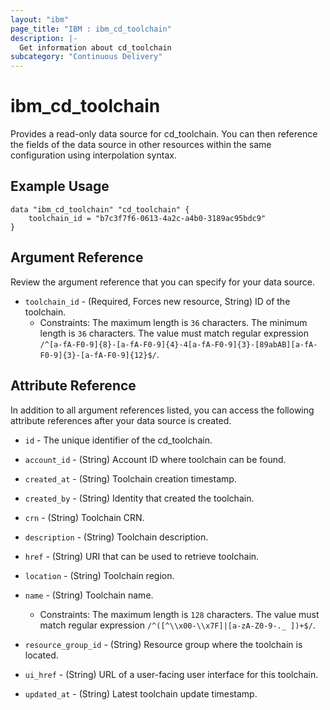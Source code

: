 ```yaml
---
layout: "ibm"
page_title: "IBM : ibm_cd_toolchain"
description: |-
  Get information about cd_toolchain
subcategory: "Continuous Delivery"
---
```


# ibm_cd_toolchain

Provides a read-only data source for cd_toolchain. You can then reference the fields of the data source in other resources within the same configuration using interpolation syntax.

## Example Usage

```hcl
data "ibm_cd_toolchain" "cd_toolchain" {
	toolchain_id = "b7c3f7f6-0613-4a2c-a4b0-3189ac95bdc9"
}
```

## Argument Reference

Review the argument reference that you can specify for your data source.

* `toolchain_id` - (Required, Forces new resource, String) ID of the toolchain.
  * Constraints: The maximum length is `36` characters. The minimum length is `36` characters. The value must match regular expression `/^[a-fA-F0-9]{8}-[a-fA-F0-9]{4}-4[a-fA-F0-9]{3}-[89abAB][a-fA-F0-9]{3}-[a-fA-F0-9]{12}$/`.

## Attribute Reference

In addition to all argument references listed, you can access the following attribute references after your data source is created.

* `id` - The unique identifier of the cd_toolchain.
* `account_id` - (String) Account ID where toolchain can be found.

* `created_at` - (String) Toolchain creation timestamp.

* `created_by` - (String) Identity that created the toolchain.

* `crn` - (String) Toolchain CRN.

* `description` - (String) Toolchain description.

* `href` - (String) URI that can be used to retrieve toolchain.

* `location` - (String) Toolchain region.

* `name` - (String) Toolchain name.
  * Constraints: The maximum length is `128` characters. The value must match regular expression `/^([^\\x00-\\x7F]|[a-zA-Z0-9-._ ])+$/`.

* `resource_group_id` - (String) Resource group where the toolchain is located.

* `ui_href` - (String) URL of a user-facing user interface for this toolchain.

* `updated_at` - (String) Latest toolchain update timestamp.

